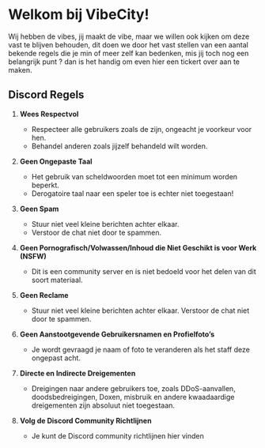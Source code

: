 # Welkom bij VibeCity!
Wij hebben de vibes, jij maakt de vibe, 
maar we willen ook kijken om deze vast te blijven behouden, 
dit doen we door het vast stellen van een aantal bekende regels
die je min of meer zelf kan bedenken, mis jij toch nog een belangrijk punt ? 
dan is het handig om even hier een tickert over aan te maken.

## Discord Regels

1. **Wees Respectvol**
    - Respecteer alle gebruikers zoals de zijn, ongeacht je voorkeur voor hen. 
    - Behandel anderen zoals jijzelf behandeld wilt worden.

2. **Geen Ongepaste Taal**
    - Het gebruik van scheldwoorden moet tot een minimum worden beperkt. 
    - Derogatoire taal naar een speler toe is echter niet toegestaan!

3. **Geen Spam**
    - Stuur niet veel kleine berichten achter elkaar. 
    - Verstoor de chat niet door te spammen.

4. **Geen Pornografisch/Volwassen/Inhoud die Niet Geschikt is voor Werk (NSFW)**
    - Dit is een community server en is niet bedoeld voor het delen van dit soort materiaal.

5. **Geen Reclame**
    - Stuur niet veel kleine berichten achter elkaar. Verstoor de chat niet door te spammen.

6. **Geen Aanstootgevende Gebruikersnamen en Profielfoto’s**
    - Je wordt gevraagd je naam of foto te veranderen als het staff deze ongepast acht.

7. **Directe en Indirecte Dreigementen**
    -  Dreigingen naar andere gebruikers toe, zoals DDoS-aanvallen, 
       doodsbedreigingen, Doxen, misbruik en andere kwaadaardige dreigementen zijn absoluut niet toegestaan.

8. **Volg de Discord Community Richtlijnen**
    - Je kunt de Discord community richtlijnen hier <a herf="https://discord.com/guidelines" target="_blank">vinden</a>
    